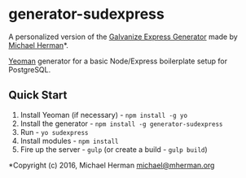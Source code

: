 # generator-sudexpress

A personalized version of the [Galvanize Express Generator](https://www.npmjs.com/package/generator-galvanize-express) made by [Michael Herman](http://mherman.org/)*.

[Yeoman](http://yeoman.io) generator for a basic Node/Express boilerplate setup for PostgreSQL.

## Quick Start

1. Install Yeoman (if necessary) - `npm install -g yo`
1. Install the generator - `npm install -g generator-sudexpress`
1. Run - `yo sudexpress`
1. Install modules - `npm install`
1. Fire up the server - `gulp` (or create a build - `gulp build`)


*Copyright (c) 2016, Michael Herman michael@mherman.org
